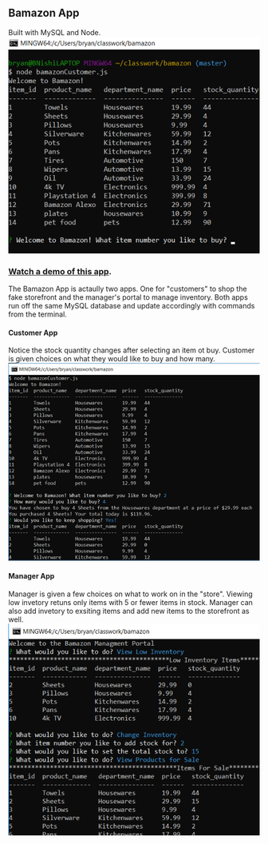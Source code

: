 ## Bamazon App
Built with MySQL and Node.
![Bamazon App](/images/Bamazon.png)

### [Watch a demo of this app](https://drive.google.com/open?id=1bFgmJ-WPPSG7DMaZwuasa638CCtAGOtW).
The Bamazon App is actaully two apps. One for "customers" to shop the fake storefront and the manager's portal to manage inventory.
Both apps run off the same MySQL database and update accordingly with commands from the terminal.

#### Customer App
Notice the stock quantity changes after selecting an item ot buy.
Customer is given choices on what they would like to buy and how many.
![Bamazon Customer](/images/customerApp.png)

#### Manager App
Manager is given a few choices on what to work on in the "store".
Viewing low invetory retuns only items with 5 or fewer items in stock.
Manager can also add invetory to exsiting items and add new items to the storefront as well.
![Bamazon Manager](/images/managerApp.png)
